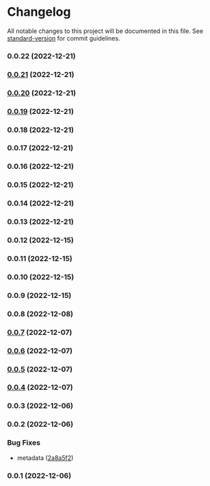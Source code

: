 # Changelog

All notable changes to this project will be documented in this file. See [standard-version](https://github.com/conventional-changelog/standard-version) for commit guidelines.

### 0.0.22 (2022-12-21)

### [0.0.21](https://github.com/Kikobeats/test/compare/v0.0.20...v0.0.21) (2022-12-21)

### [0.0.20](https://github.com/Kikobeats/test/compare/v0.0.19...v0.0.20) (2022-12-21)

### [0.0.19](https://github.com/Kikobeats/test/compare/v0.0.18...v0.0.19) (2022-12-21)

### 0.0.18 (2022-12-21)

### 0.0.17 (2022-12-21)

### 0.0.16 (2022-12-21)

### 0.0.15 (2022-12-21)

### 0.0.14 (2022-12-21)

### 0.0.13 (2022-12-21)

### 0.0.12 (2022-12-15)

### 0.0.11 (2022-12-15)

### 0.0.10 (2022-12-15)

### 0.0.9 (2022-12-15)

### 0.0.8 (2022-12-08)

### [0.0.7](https://github.com/Kikobeats/test/compare/v0.0.6...v0.0.7) (2022-12-07)

### [0.0.6](https://github.com/Kikobeats/test/compare/v0.0.5...v0.0.6) (2022-12-07)

### [0.0.5](https://github.com/Kikobeats/test/compare/v0.0.4...v0.0.5) (2022-12-07)

### [0.0.4](https://github.com/Kikobeats/test/compare/v0.0.3...v0.0.4) (2022-12-07)

### 0.0.3 (2022-12-06)

### 0.0.2 (2022-12-06)


### Bug Fixes

* metadata ([2a8a5f2](https://github.com/Kikobeats/test/commit/2a8a5f253adb95a8d590c9b187c68ed46df611c2))

### 0.0.1 (2022-12-06)
